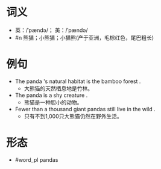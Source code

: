 # 词义
- 英：/ˈpændə/； 美：/ˈpændə/
- #n 熊猫；小熊猫；小猫熊(产于亚洲，毛棕红色，尾巴粗长)
# 例句
- The panda 's natural habitat is the bamboo forest .
	- 大熊猫的天然栖息地是竹林。
- The panda is a shy creature .
	- 熊猫是一种胆小的动物。
- Fewer than a thousand giant pandas still live in the wild .
	- 只有不到1,000只大熊猫仍然在野外生活。
# 形态
- #word_pl pandas
